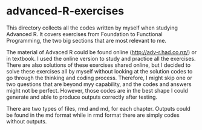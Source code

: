 # advanced-R-exercises

This directory collects all the codes written by myself when studying Advanced R. It covers exercises from Foundation to Functional Programming, the two big sections that are most relevant to me.

The material of Advaced R could be found online (http://adv-r.had.co.nz/) or in textbook. I used the online version to study and practice all the exercises. There are also solutions of these exercises shared online, but I decided to solve these exercises all by myself without looking at the solution codes to go through the thinking and coding process. Therefore, I might skip one or two questions that are beyond myy capability, and the codes and answers might not be perfect. However, those codes are in the best shape I could generate and able to produce outputs correctly after testing.

There are two types of files, rmd and md, for each chapter. Outputs could be found in the md format while in rmd format there are simply codes without outputs.
